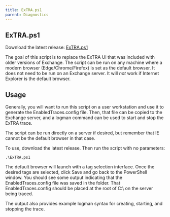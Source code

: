 ```yaml
---
title: ExTRA.ps1
parent: Diagnostics
---
```


## ExTRA.ps1

Download the latest release: [ExTRA.ps1](https://github.com/microsoft/CSS-Exchange/releases/latest/download/ExTRA.ps1)

The goal of this script is to replace the ExTRA UI that was included with older versions of Exchange.
The script can be run on any machine where a modern browser (Edge/Chrome/Firefox) is set as the default
browser. It does not need to be run on an Exchange server. It will _not_ work if Internet Explorer
is the default browser.

## Usage

Generally, you will want to run this script on a user workstation and use it to generate the
EnabledTraces.config file. Then, that file can be copied to the Exchange server, and a logman command
can be used to start and stop the ExTRA trace.

The script can be run directly on a server if desired, but remember that IE cannot be the default
browser in that case.

To use, download the latest release. Then run the script with no parameters:

```
.\ExTRA.ps1
```

The default browser will launch with a tag selection interface. Once the desired tags are selected,
click Save and go back to the PowerShell window. You should see some output indicating that the
EnabledTraces.config file was saved in the folder. That EnabledTraces.config should be placed at
the root of C:\ on the server being traced.

The output also provides example logman syntax for creating, starting, and stopping the trace.
